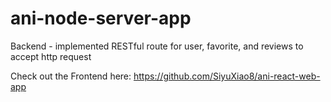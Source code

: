 # ani-node-server-app

Backend - implemented RESTful route for user, favorite, and reviews to accept http request

Check out the Frontend here: https://github.com/SiyuXiao8/ani-react-web-app
